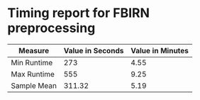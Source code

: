 # Timing report for FBIRN preprocessing


| Measure | Value in Seconds | Value in Minutes |
| ----------- | ----------- | ----------- |
|  Min Runtime   | 273  | 4.55 | 
|  Max Runtime   | 555  | 9.25 |
|  Sample Mean   | 311.32 | 5.19 |
